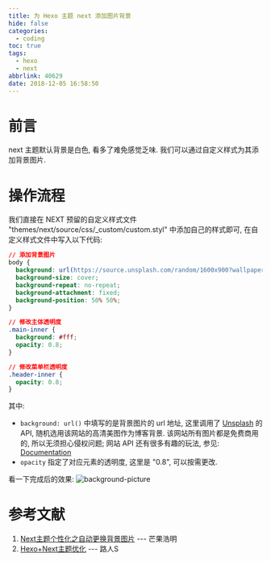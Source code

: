```yaml
---
title: 为 Hexo 主题 next 添加图片背景
hide: false
categories:
  - coding
toc: true
tags:
  - hexo
  - next
abbrlink: 40629
date: 2018-12-05 16:58:50
---
```


# 前言

next 主题默认背景是白色, 看多了难免感觉乏味. 我们可以通过自定义样式为其添加背景图片. 

# 操作流程

我们直接在 NEXT 预留的自定义样式文件 "themes/next/source/css/_custom/custom.styl" 中添加自己的样式即可, 在自定义样式文件中写入以下代码: 

```css
// 添加背景图片
body {
  background: url(https://source.unsplash.com/random/1600x900?wallpapers);
  background-size: cover;
  background-repeat: no-repeat;
  background-attachment: fixed;
  background-position: 50% 50%;
}

// 修改主体透明度
.main-inner {
  background: #fff;
  opacity: 0.8;
}

// 修改菜单栏透明度
.header-inner {
  opacity: 0.8;
}

```

<!-- more -->

其中:

* `background: url()` 中填写的是背景图片的 url 地址, 这里调用了 [Unsplash](https://unsplash.com/) 的 API, 随机选用该网站的高清美图作为博客背景. 该网站所有图片都是免费商用的, 所以无须担心侵权问题;
  网站 API 还有很多有趣的玩法, 参见: [Documentation](https://source.unsplash.com/)
* `opacity` 指定了对应元素的透明度, 这里是 "0.8", 可以按需更改.


看一下完成后的效果: 
![background-picture](https://qiniu.diqigan.cn/18-12-5/47718362.jpg)

# 参考文献 

1. [Next主题个性化之自动更换背景图片](https://www.jianshu.com/p/30bf702f533c)   ---   芒果浩明
2. [Hexo+Next主题优化](https://zhuanlan.zhihu.com/p/30836436)   ---   路人S
